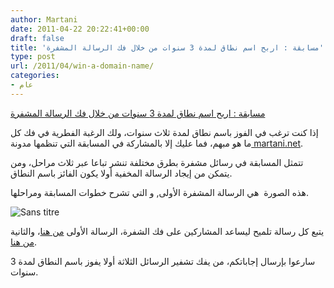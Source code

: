 ```yaml
---
author: Martani
date: 2011-04-22 20:22:41+00:00
draft: false
title: 'مسابقة : اربح اسم نطاق لمدة 3 سنوات من خلال فك الرسالة المشفرة'
type: post
url: /2011/04/win-a-domain-name/
categories:
- عام
---
```





[مسابقة : اربح اسم نطاق لمدة 3 سنوات من خلال فك الرسالة المشفرة
](https://www.it-scoop.com/2011/04/win-a-domain-name/)


إذا كنت ترغب في الفوز باسم نطاق لمدة ثلاث سنوات، ولك الرغبة الفطرية في فك كل ما هو مبهم، فما عليك إلا بالمشاركة في المسابقة التي تنظمها مدونة[ martani.net](http://www.martani.net/).










تتمثل المسابقة في رسائل مشفرة بطرق مختلفة تنشر تباعا عبر ثلاث مراحل، ومن يتمكن من إيجاد الرسالة المخفية أولا يكون الفائز باسم النطاق.








هذه الصورة  هي الرسالة المشفرة الأولى, و التي تشرح خطوات المسابقة ومراحلها.








![Sans titre](http://lh4.ggpht.com/_MIqc395dv38/TZpBuhhDnEI/AAAAAAAACoM/BOlgVrmr6Kk/Sans%20titre_thumb%5B2%5D.png?imgmax=800)









يتبع كل رسالة تلميح ليساعد المشاركين على فك الشفرة، الرسالة الأولى [من هنا](http://www.martani.net/2011/04/win-free-domain-name-registered-for-3.html)، والثانية [من هنا](http://www.martani.net/2011/04/win-free-domain-name-registered-for-3_19.html).








سارعوا بإرسال إجاباتكم، من يفك تشفير الرسائل الثلاثة أولا يفوز باسم النطاق لمدة 3 سنوات.





